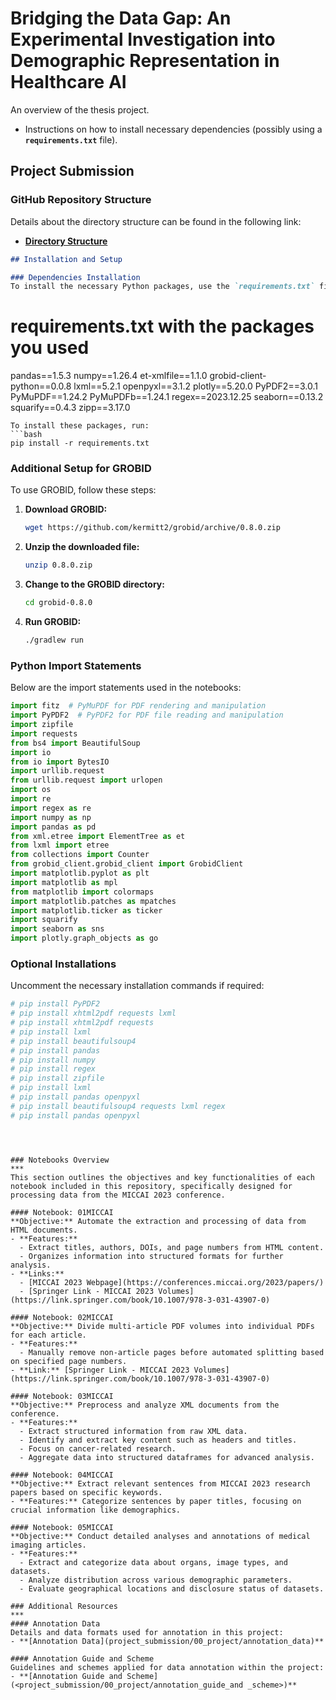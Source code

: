 
# **Bridging the Data Gap: An Experimental Investigation into Demographic Representation in Healthcare AI**
An overview of the thesis project.


- Instructions on how to install necessary dependencies (possibly using a **`requirements.txt`** file).


## Project Submission

### GitHub Repository Structure
Details about the directory structure can be found in the following link:
- **[Directory Structure](directory_structure.txt)**

```markdown
## Installation and Setup

### Dependencies Installation
To install the necessary Python packages, use the `requirements.txt` file. Below is the content of `requirements.txt` which lists all the packages used in the project:

```
# requirements.txt with the packages you used
pandas==1.5.3
numpy==1.26.4
et-xmlfile==1.1.0
grobid-client-python==0.0.8
lxml==5.2.1
openpyxl==3.1.2
plotly==5.20.0
PyPDF2==3.0.1
PyMuPDF==1.24.2
PyMuPDFb==1.24.1
regex==2023.12.25
seaborn==0.13.2
squarify==0.4.3
zipp==3.17.0
```
To install these packages, run:
```bash
pip install -r requirements.txt
```

### Additional Setup for GROBID
To use GROBID, follow these steps:

1. **Download GROBID:**
   ```bash
   wget https://github.com/kermitt2/grobid/archive/0.8.0.zip
   ```

2. **Unzip the downloaded file:**
   ```bash
   unzip 0.8.0.zip
   ```

3. **Change to the GROBID directory:**
   ```bash
   cd grobid-0.8.0
   ```

4. **Run GROBID:**
   ```bash
   ./gradlew run
   ```

### Python Import Statements
Below are the import statements used in the notebooks:
```python
import fitz  # PyMuPDF for PDF rendering and manipulation
import PyPDF2  # PyPDF2 for PDF file reading and manipulation
import zipfile
import requests
from bs4 import BeautifulSoup
import io
from io import BytesIO
import urllib.request
from urllib.request import urlopen
import os
import re
import regex as re
import numpy as np
import pandas as pd
from xml.etree import ElementTree as et
from lxml import etree
from collections import Counter
from grobid_client.grobid_client import GrobidClient
import matplotlib.pyplot as plt
import matplotlib as mpl
from matplotlib import colormaps
import matplotlib.patches as mpatches
import matplotlib.ticker as ticker
import squarify
import seaborn as sns
import plotly.graph_objects as go
```

### Optional Installations
Uncomment the necessary installation commands if required:
```bash
# pip install PyPDF2
# pip install xhtml2pdf requests lxml 
# pip install xhtml2pdf requests
# pip install lxml
# pip install beautifulsoup4
# pip install pandas
# pip install numpy
# pip install regex
# pip install zipfile
# pip install lxml
# pip install pandas openpyxl
# pip install beautifulsoup4 requests lxml regex
# pip install pandas openpyxl
```
```



### Notebooks Overview
***
This section outlines the objectives and key functionalities of each notebook included in this repository, specifically designed for processing data from the MICCAI 2023 conference.

#### Notebook: 01MICCAI
**Objective:** Automate the extraction and processing of data from HTML documents.
- **Features:** 
  - Extract titles, authors, DOIs, and page numbers from HTML content.
  - Organizes information into structured formats for further analysis.
- **Links:**
  - [MICCAI 2023 Webpage](https://conferences.miccai.org/2023/papers/)
  - [Springer Link - MICCAI 2023 Volumes](https://link.springer.com/book/10.1007/978-3-031-43907-0)

#### Notebook: 02MICCAI
**Objective:** Divide multi-article PDF volumes into individual PDFs for each article.
- **Features:** 
  - Manually remove non-article pages before automated splitting based on specified page numbers.
- **Link:** [Springer Link - MICCAI 2023 Volumes](https://link.springer.com/book/10.1007/978-3-031-43907-0)

#### Notebook: 03MICCAI
**Objective:** Preprocess and analyze XML documents from the conference.
- **Features:** 
  - Extract structured information from raw XML data.
  - Identify and extract key content such as headers and titles.
  - Focus on cancer-related research.
  - Aggregate data into structured dataframes for advanced analysis.

#### Notebook: 04MICCAI
**Objective:** Extract relevant sentences from MICCAI 2023 research papers based on specific keywords.
- **Features:** Categorize sentences by paper titles, focusing on crucial information like demographics.

#### Notebook: 05MICCAI
**Objective:** Conduct detailed analyses and annotations of medical imaging articles.
- **Features:** 
  - Extract and categorize data about organs, image types, and datasets.
  - Analyze distribution across various demographic parameters.
  - Evaluate geographical locations and disclosure status of datasets.

### Additional Resources
***
#### Annotation Data
Details and data formats used for annotation in this project:
- **[Annotation Data](project_submission/00_project/annotation_data)**

#### Annotation Guide and Scheme
Guidelines and schemes applied for data annotation within the project:
- **[Annotation Guide and Scheme](<project_submission/00_project/annotation_guide_and _scheme>)**







